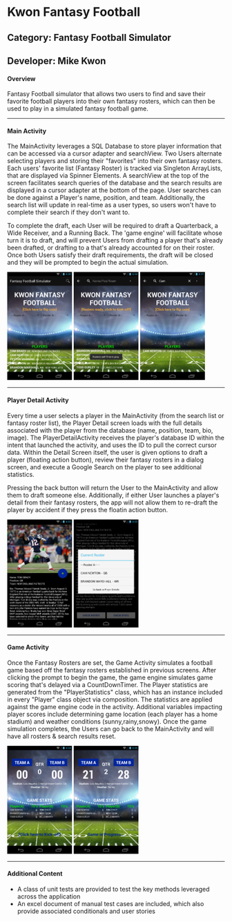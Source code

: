 # **Kwon Fantasy Football**
## **Category: Fantasy Football Simulator**
## **Developer: Mike Kwon**


#### Overview

Fantasy Football simulator that allows two users to find and save their favorite football players into their own fantasy rosters, which can then be used to play in a simulated fantasy football game.

---

#### Main Activity

The MainActivity leverages a SQL Database to store player information that can be accessed via a cursor adapter and searchView.  Two Users alternate selecting players and storing their "favorites" into their own fantasy rosters.  Each users' favorite list (Fantasy Roster) is tracked via Singleton ArrayLists, that are displayed via Spinner Elements.  A searchView at the top of the screen facilitates search queries of the database and the search results are displayed in a cursor adapter at the bottom of the page.  User searches can be done against a Player's name, position, and team.  Additionally, the search list will update in real-time as a user types, so users won't have to complete their search if they don't want to.

To complete the draft, each User will be required to draft a Quarterback, a Wide Receiver, and a Running Back.  The 'game engine' will facilitate whose turn it is to draft, and will prevent Users from drafting a player that's already been drafted, or drafting to a that's already accounted for on their roster.  Once both Users satisfy their draft requirements, the draft will be closed and they will be prompted to begin the actual simulation.

<img src="screenshots/StartPage.png" width="150" height="250">
<img src="screenshots/StartPage2.png" width="150" height="250">
<img src="screenshots/SearchFilter.png" width="150" height="250">

---

#### Player Detail Activity

Every time a user selects a player in the MainActivity (from the search list or fantasy roster list), the Player Detail screen loads with the full details associated with the player from the database (name, position, team, bio, image).  The PlayerDetailActivity receives the player's database ID within the intent that launched the activity, and uses the ID to pull the correct cursor data.  Within the Detail Screen itself, the user is given options to draft a player (floating action button), review their fantasy rosters in a dialog screen, and execute a Google Search on the player to see additional statistics.

Pressing the back button will return the User to the MainActivity and allow them to draft someone else.  Additionally, if either User launches a player's detail from their fantasy rosters, the app will not allow them to re-draft the player by accident if they press the floatin action button.

<img src="screenshots/PlayerDetail1.png" width="150" height="250">
<img src="screenshots/PlayerDetail2_CheckRoster.png" width="150" height="250">

---

#### Game Activity

Once the Fantasy Rosters are set, the Game Activity simulates a football game based off the fantasy rosters established in previous screens.  After clicking the prompt to begin the game, the game engine simulates game scoring that's delayed via a CountDownTimer.  The Player statistics are generated from the "PlayerStatistics" class, which has an instance included in every "Player" class object via composition.  The statistics are applied against the game engine code in the activity.  Additional variables impacting player scores include determining game location (each player has a home stadium) and weather conditions (sunny,rainy,snowy).  Once the game simulation completes, the Users can go back to the MainActivity and will have all rosters & search results reset.

<img src="screenshots/GamePlayScreen.png" width="150" height="250">
<img src="screenshots/GamePlayScreen2.png" width="150" height="250">

---

#### Additional Content

* A class of unit tests are provided to test the key methods leveraged across the application
* An excel document of manual test cases are included, which also provide associated conditionals and user stories